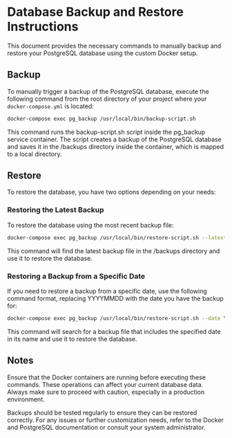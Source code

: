 # Database Backup and Restore Instructions

This document provides the necessary commands to manually backup and restore your PostgreSQL database using the custom Docker setup.

## Backup

To manually trigger a backup of the PostgreSQL database, execute the following command from the root directory of your project where your `docker-compose.yml` is located:

```bash
docker-compose exec pg_backup /usr/local/bin/backup-script.sh
```

This command runs the backup-script.sh script inside the pg_backup service container. The script creates a backup of the PostgreSQL database and saves it in the /backups directory inside the container, which is mapped to a local directory.

## Restore

To restore the database, you have two options depending on your needs:

### Restoring the Latest Backup

To restore the database using the most recent backup file:

``` bash
docker-compose exec pg_backup /usr/local/bin/restore-script.sh --latest
```

This command will find the latest backup file in the /backups directory and use it to restore the database.

### Restoring a Backup from a Specific Date

If you need to restore a backup from a specific date, use the following command format, replacing YYYYMMDD with the date you have the backup for:

```bash
docker-compose exec pg_backup /usr/local/bin/restore-script.sh --date YYYYMMDD
```

This command will search for a backup file that includes the specified date in its name and use it to restore the database.

## Notes

Ensure that the Docker containers are running before executing these commands.
These operations can affect your current database data. Always make sure to proceed with caution, especially in a production environment.

Backups should be tested regularly to ensure they can be restored correctly.
For any issues or further customization needs, refer to the Docker and PostgreSQL documentation or consult your system administrator.
